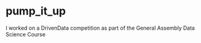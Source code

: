 # pump_it_up
I worked on a DrivenData competition as part of the General Assembly Data Science Course 
